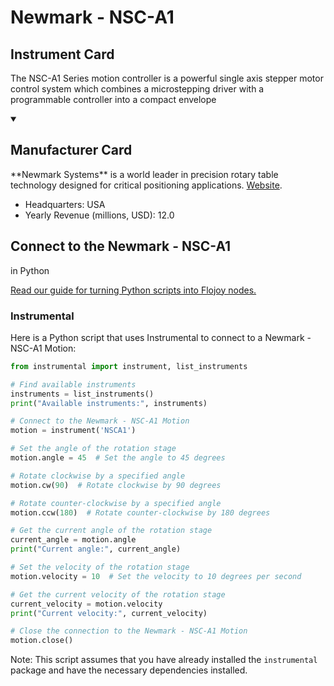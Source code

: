 
# Newmark - NSC-A1


## Instrument Card

The NSC-A1 Series motion controller is a powerful single axis stepper motor control system which combines a microstepping driver with a programmable controller into a compact envelope

<details open>
<summary><h2>Manufacturer Card</h2></summary>
**Newmark Systems** is a world leader in precision rotary table technology designed for critical positioning applications. <a href=https://www.newmarksystems.com/>Website</a>.

<ul>
  <li>Headquarters: USA</li>
  <li>Yearly Revenue (millions, USD): 12.0</li>
</ul>
</details>

## Connect to the Newmark - NSC-A1
 in Python

[Read our guide for turning Python scripts into Flojoy nodes.](https://docs.flojoy.ai/custom-nodes/creating-custom-node/)


### Instrumental

Here is a Python script that uses Instrumental to connect to a Newmark - NSC-A1 Motion:

```python
from instrumental import instrument, list_instruments

# Find available instruments
instruments = list_instruments()
print("Available instruments:", instruments)

# Connect to the Newmark - NSC-A1 Motion
motion = instrument('NSCA1')

# Set the angle of the rotation stage
motion.angle = 45  # Set the angle to 45 degrees

# Rotate clockwise by a specified angle
motion.cw(90)  # Rotate clockwise by 90 degrees

# Rotate counter-clockwise by a specified angle
motion.ccw(180)  # Rotate counter-clockwise by 180 degrees

# Get the current angle of the rotation stage
current_angle = motion.angle
print("Current angle:", current_angle)

# Set the velocity of the rotation stage
motion.velocity = 10  # Set the velocity to 10 degrees per second

# Get the current velocity of the rotation stage
current_velocity = motion.velocity
print("Current velocity:", current_velocity)

# Close the connection to the Newmark - NSC-A1 Motion
motion.close()
```

Note: This script assumes that you have already installed the `instrumental` package and have the necessary dependencies installed.

